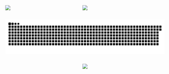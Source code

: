 <div style="display: flex; justify-content: space-around;">
    <img src="https://github-readme-stats.vercel.app/api?username=2daniell&theme=midnight-purple&show_icons=true&hide_border=true&count_private=true" width="400" />
    <img src="https://github-readme-streak-stats.herokuapp.com/?user=2daniell&theme=midnight-purple&hide_border=true" width="425" />
</div>

##

<picture align="center">
  <source media="(prefers-color-scheme: dark)" srcset="https://raw.githubusercontent.com/2daniell/2daniell/output/github-contribution-grid-snake-dark.svg">
  <source media="(prefers-color-scheme: light)" srcset="https://raw.githubusercontent.com/2daniell/2daniell/output/github-contribution-grid-snake-dark.svg">
  <img align="center" alt="github contribution grid snake animation" src="https://raw.githubusercontent.com/2daniell/2daniell/output/github-contribution-grid-snake.svg">
</picture>

##

<p align="center">
  <a href="https://github.com/2Daniell">
    <img src="https://skillicons.dev/icons?i=java,javascript,typescript,nextjs,react,python,spring,rabbitmq,docker,kafka,mysql,postgresql,git"/>
  </a>
</p>

##
